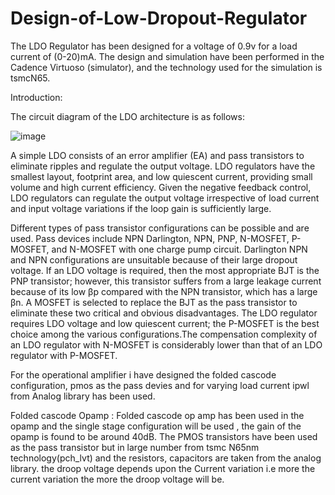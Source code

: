 # Design-of-Low-Dropout-Regulator
The LDO Regulator has been designed for a voltage of 0.9v for a load current of (0-20)mA. The design and simulation have been performed in the Cadence Virtuoso (simulator), and the technology used for the simulation is tsmcN65. 

Introduction:

The circuit diagram of the LDO architecture is as follows:

![image](https://github.com/TarakaSriram/Design-of-Low-Dropout-Regulator/assets/65438040/83839871-ff75-4900-960d-5b6db14bbb4d)


A simple LDO consists of an error amplifier (EA) and pass transistors to eliminate ripples and regulate the output voltage. LDO regulators have the smallest layout, footprint area, and low quiescent current, providing small volume and high current efficiency. Given the negative feedback control, LDO regulators can regulate the output voltage irrespective of load current and input voltage variations if the loop gain is sufficiently large.

Different types of pass transistor configurations can be possible and are used. Pass devices include NPN Darlington, NPN, PNP, N-MOSFET, P-MOSFET, and N-MOSFET with one charge pump circuit. Darlington NPN and NPN configurations are unsuitable because of their large dropout voltage. If an LDO voltage is required, then the most appropriate BJT is the PNP transistor; however, this transistor suffers from a large leakage current because of its low βp compared with the NPN transistor, which has a large βn. A MOSFET is selected to replace the BJT as the pass transistor to eliminate these two critical and obvious disadvantages. The LDO regulator requires LDO voltage and low quiescent current; the P-MOSFET is the best choice among the various configurations.The compensation complexity of an LDO regulator with N-MOSFET
is considerably lower than that of an LDO regulator with P-MOSFET.

For the operational amplifier i have designed the folded cascode configuration, pmos as the pass devies and for varying load current ipwl from Analog library has been used.

Folded cascode Opamp :  Folded cascode op amp has been used in the opamp and the single stage configuration will be used , the gain of the opamp is found to be around 40dB.
The PMOS transistors have been used as the pass transistor but in large number from tsmc N65nm technology(pch_lvt) and the resistors, capacitors are taken from the analog library.
the droop voltage depends upon the Current variation i.e more the current variation the more the droop voltage will be.
